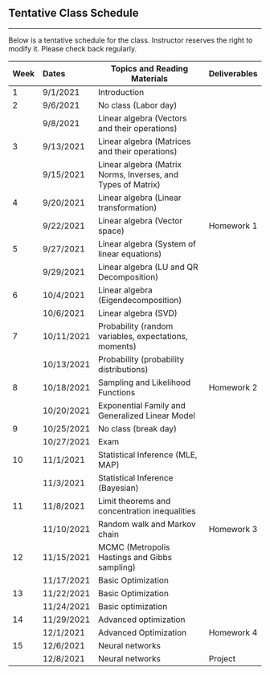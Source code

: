 ## Tentative Class Schedule
---
 Below is a tentative schedule for the class. Instructor reserves the right to modify it. Please check back regularly. 


| Week |    Dates   |    Topics and Reading Materials                |     Deliverables     |
|------|:-----------|------------------------------------------------|----------------------|
| 1  | 9/1/2021  | Introduction  |                    |
| 2  | 9/6/2021   |     No class (Labor day)                       |                    | 
|    | 9/8/2021   | Linear algebra (Vectors and their operations) |                    |
| 3  | 9/13/2021  | Linear algebra (Matrices and their operations)   |  |
|    | 9/15/2021  | Linear algebra (Matrix Norms, Inverses, and Types of Matrix)  |                    | 
| 4  | 9/20/2021  | Linear algebra (Linear transformation) |    |
|    | 9/22/2021  | Linear algebra (Vector space) | Homework 1 | 
| 5  | 9/27/2021  | Linear algebra (System of linear equations) |  |
|    | 9/29/2021  | Linear algebra (LU and QR Decomposition)   |  |
| 6  | 10/4/2021  |  Linear algebra (Eigendecomposition) | |
|    | 10/6/2021  |  Linear algebra (SVD) |  |
| 7  | 10/11/2021  | Probability (random variables, expectations, moments) |  |
|    | 10/13/2021  | Probability (probability distributions) | |
| 8  | 10/18/2021 | Sampling and Likelihood Functions    | Homework 2 | 
|    | 10/20/2021 | Exponential Family and Generalized Linear Model   |  |
| 9  | 10/25/2021 | No class (break day) |  |
|    | 10/27/2021 | Exam | |
| 10 | 11/1/2021 |  Statistical Inference (MLE, MAP) | |
|    | 11/3/2021 |  Statistical Inference (Bayesian) |  |
| 11 | 11/8/2021  | Limit theorems and concentration inequalities | |
|    | 11/10/2021 | Random walk and Markov chain | Homework 3 |
| 12 | 11/15/2021 | MCMC (Metropolis Hastings and Gibbs sampling) |  |
|    | 11/17/2021 | Basic Optimization |  |
| 13 | 11/22/2021 | Basic Optimization | |
|    | 11/24/2021 | Basic optimization |  |
| 14 | 11/29/2021 | Advanced optimization |  |
|    | 12/1/2021 |  Advanced Optimization | Homework 4 | 
| 15 | 12/6/2021  | Neural networks   | |
|    | 12/8/2021  | Neural networks | Project |


